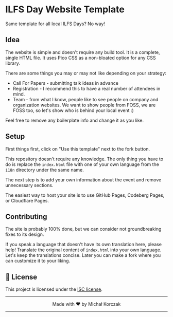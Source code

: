 # ILFS Day Website Template

Same template for all local ILFS Days? No way! 

## Idea

The website is simple and doesn't require any build tool.
It is a complete, single HTML file.
It uses Pico CSS as a non-bloated option for any CSS library.

There are some things you may or may not like depending on your strategy:
- Call For Papers - submitting talk ideas in advance
- Registration - I recommend this to have a real number of attendees in mind.
- Team - from what I know, people like to see people on company and organization websites. We want to show people from FOSS, we are FOSS too, so let's show who is behind your local event :) 

Feel free to remove any boilerplate info and change it as you like.

## Setup

First things first, click on "Use this template" next to the fork button.

This repository doesn't require any knowledge.
The only thing you have to do is replace the `index.html` file with one of your own language from the `i18n` directory under the same name.

The next step is to add your own information about the event and remove unnecessary sections.

The easiest way to host your site is to use GitHub Pages, Codeberg Pages, or Cloudflare Pages.

## Contributing

The site is probably 100% done, but we can consider not groundbreaking fixes to its design.

If you speak a language that doesn't have its own translation here, please help!
Translate the original content of `index.html` into your own language. Let's keep the translations concise. Later you can make a fork where you can customize it to your liking.

## 📄 License

This project is licensed under the [ISC license](./LICENSE).

---

<p align="center">Made with ❤️ by Michał Korczak</p>

---
